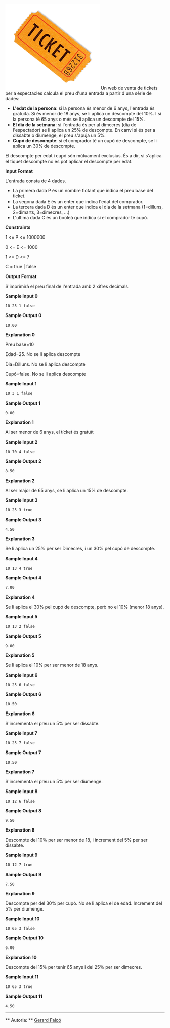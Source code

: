 ![image](1569595180-4a4864113f-ws9pryrtwvt7uqgpzdbo.png) Un web de venta
de tickets per a espectacles calcula el preu d'una entrada a partir
d'una sèrie de dades:

  - **L'edat de la persona**: si la persona és menor de 6 anys,
    l'entrada és gratuita. Si és menor de 18 anys, se li aplica un
    descompte del 10%. I si la persona té 65 anys o més se li aplica un
    descompte del 15%.
  - **El dia de la setmana**: si l'entrada és per al dimecres (dia de
    l'espectador) se li aplica un 25% de descompte. En canvi si és per a
    dissabte o diumenge, el preu s'apuja un 5%.
  - **Cupó de descompte**: si el comprador té un cupó de descompte, se
    li aplica un 30% de descompte.

El descompte per edat i cupó són mútuament exclusius. És a dir, si
s'aplica el tíquet descompte no es pot aplicar el descompte per edat.

**Input Format**

L'entrada consta de 4 dades.

  - La primera dada P és un nombre flotant que indica el preu base del
    ticket.
  - La segona dada E és un enter que indica l'edat del comprador.
  - La tercera dada D és un enter que indica el dia de la setmana
    (1=dilluns, 2=dimarts, 3=dimecres, ...)
  - L'ultima dada C és un booleà que indica si el comprador té cupó.

**Constraints**

1 \<= P \<= 1000000

0 \<= E \<= 1000

1 \<= D \<= 7

C = true | false

**Output Format**

S'imprimirà el preu final de l'entrada amb 2 xifres decimals.

**Sample Input 0**

    10 25 1 false

**Sample Output 0**

    10.00

**Explanation 0**

Preu base=10

Edad=25. No se li aplica descompte

Dia=Dilluns. No se li aplica descompte

Cupó=false. No se li aplica descompte

**Sample Input 1**

    10 3 1 false

**Sample Output 1**

    0.00

**Explanation 1**

Al ser menor de 6 anys, el tícket és gratuït

**Sample Input 2**

    10 70 4 false

**Sample Output 2**

    8.50

**Explanation 2**

Al ser major de 65 anys, se li aplica un 15% de descompte.

**Sample Input 3**

    10 25 3 true

**Sample Output 3**

    4.50

**Explanation 3**

Se li aplica un 25% per ser Dimecres, i un 30% pel cupó de descompte.

**Sample Input 4**

    10 13 4 true

**Sample Output 4**

    7.00

**Explanation 4**

Se li aplica el 30% pel cupó de descompte, però no el 10% (menor 18
anys).

**Sample Input 5**

    10 13 2 false

**Sample Output 5**

    9.00

**Explanation 5**

Se li aplica el 10% per ser menor de 18 anys.

**Sample Input 6**

    10 25 6 false

**Sample Output 6**

    10.50

**Explanation 6**

S'incrementa el preu un 5% per ser dissabte.

**Sample Input 7**

    10 25 7 false

**Sample Output 7**

    10.50

**Explanation 7**

S'incrementa el preu un 5% per ser diumenge.

**Sample Input 8**

    10 12 6 false

**Sample Output 8**

    9.50

**Explanation 8**

Descompte del 10% per ser menor de 18, i increment del 5% per ser
dissabte.

**Sample Input 9**

    10 12 7 true

**Sample Output 9**

    7.50

**Explanation 9**

Descompte per del 30% per cupó. No se li aplica el de edad. Increment
del 5% per diumenge.

**Sample Input 10**

    10 65 3 false

**Sample Output 10**

    6.00

**Explanation 10**

Descompte del 15% per tenir 65 anys i del 25% per ser dimecres.

**Sample Input 11**

    10 65 3 true

**Sample Output 11**

    4.50

----------

** Autoria: **
[Gerard Falcó](https://github.com/gerardfp)
